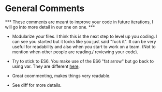 # General Comments

*** These comments are meant to improve your code in future iterations, I will
go into more detail in our one on one. ***

- Modularize your files.  I think this is the next step to level up you coding.
I can see you started but it looks like you just said "fuck it". It can be very
useful for readability and also when you start to work on a team. (Not to
mention when other people are reading./ reviewing your code).

- Try to stick to ES6.  You make use of the ES6 "fat arrow" but go back to
using var.  They are different [here](http://stackoverflow.com/questions/762011/let-keyword-vs-var-keyword).

- Great coommenting, makes things very readable.

- See diff for more details.
